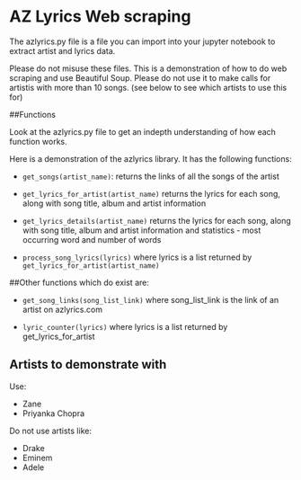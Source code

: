 # AZ Lyrics Web scraping

The azlyrics.py file is a file you can import into your jupyter notebook to extract artist and lyrics data.

Please do not misuse these files. This is a demonstration of how to do web scraping and use Beautiful Soup. Please do not use it to make calls for artistis with more than 10 songs. (see below to see which artists to use this for)


##Functions


Look at the azlyrics.py file to get an indepth understanding of how each function works.

Here is a demonstration of the azlyrics library. It has the following functions:

- ```get_songs(artist_name)```: returns the links of all the songs of the artist

- ```get_lyrics_for_artist(artist_name)``` returns the lyrics for each song, along with song title, album and artist information

- ```get_lyrics_details(artist_name)``` returns the lyrics for each song, along with song title, album and artist information and statistics - most occurring word and number of words

- ```process_song_lyrics(lyrics)``` where lyrics is a list returned by ```get_lyrics_for_artist(artist_name)```

##Other functions which do exist are:


- ```get_song_links(song_list_link)``` where song_list_link is the link of an artist on azlyrics.com

- ```lyric_counter(lyrics)``` where lyrics is a list returned by get_lyrics_for_artist


## Artists to demonstrate with

Use:

- Zane 
- Priyanka Chopra 

Do not use artists like:

- Drake 
- Eminem
- Adele 